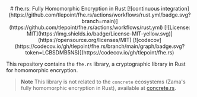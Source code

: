 <p align="center">
# fhe.rs: Fully Homomorphic Encryption in Rust
[![continuous integration](https://github.com/tlepoint/fhe.rs/actions/workflows/rust.yml/badge.svg?branch=main)](https://github.com/tlepoint/fhe.rs/actions/workflows/rust.yml) [![License: MIT](https://img.shields.io/badge/License-MIT-yellow.svg)](https://opensource.org/licenses/MIT) [![codecov](https://codecov.io/gh/tlepoint/fhe.rs/branch/main/graph/badge.svg?token=LCBSDMB5NS)](https://codecov.io/gh/tlepoint/fhe.rs)
</p>

This repository contains the `fhe.rs` library, a cryptographic library in Rust for homomorphic encryption.

> **Note**
> This library is not related to the `concrete` ecosystems (Zama's fully homomorphic encryption in Rust), available at [concrete.rs](https://concrete.rs).
